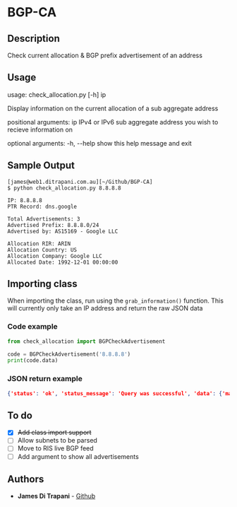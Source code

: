 
# BGP-CA
## Description
Check current allocation & BGP prefix advertisement of an address

## Usage
usage: check_allocation.py [-h] ip

Display information on the current allocation of a sub aggregate address

positional arguments:
  ip          IPv4 or IPv6 sub aggregate address you wish to recieve
              information on

optional arguments:
  -h, --help  show this help message and exit

## Sample Output
```
[james@web1.ditrapani.com.au][~/Github/BGP-CA]
$ python check_allocation.py 8.8.8.8

IP: 8.8.8.8
PTR Record: dns.google

Total Advertisements: 3
Advertised Prefix: 8.8.8.0/24
Advertised by: AS15169 - Google LLC

Allocation RIR: ARIN
Allocation Country: US
Allocation Company: Google LLC
Allocated Date: 1992-12-01 00:00:00
```

## Importing class
When importing the class, run using the `grab_information()` function. This will currently only take an IP address and return the raw JSON data

### Code example
```python
from check_allocation import BGPCheckAdvertisement

code = BGPCheckAdvertisement('8.8.8.8')
print(code.data)
```

### JSON return example
```json
{'status': 'ok', 'status_message': 'Query was successful', 'data': {'maxmind': {'city': None, 'country_code': 'US'}, 'iana_assignment': {'description': 'Administered by ARIN', 'date_assigned': None, 'assignment_status': 'legacy', 'whois_server': 'whois.arin.net'}, 'rir_allocation': {'country_code': 'US', 'ip': '8.0.0.0', 'allocation_status': 'allocated', 'date_allocated': '1992-12-01 00:00:00', 'prefix': '8.0.0.0/9', 'cidr': 9, 'rir_name': 'ARIN'}, 'ip': '8.8.8.8', 'prefixes': [{'asn': {'asn': 15169, 'description': 'Google LLC', 'country_code': 'US', 'name': 'GOOGLE'}, 'country_code': 'US', 'name': 'LVLT-GOGL-8-8-8', 'ip': '8.8.8.0', 'description': 'Google LLC', 'prefix': '8.8.8.0/24', 'cidr': 24}, {'asn': {'asn': 3356, 'description': 'Level 3 Parent, LLC', 'country_code': 'US', 'name': 'LEVEL3'}, 'country_code': 'US', 'name': 'LVLT-ORG-8-8', 'ip': '8.0.0.0', 'description': 'Level 3 Parent, LLC', 'prefix': '8.0.0.0/12', 'cidr': 12}, {'asn': {'asn': 3356, 'description': 'Level 3 Parent, LLC', 'country_code': 'US', 'name': 'LEVEL3'}, 'country_code': 'US', 'name': 'LVLT-ORG-8-8', 'ip': '8.0.0.0', 'description': 'Level 3 Parent, LLC', 'prefix': '8.0.0.0/9', 'cidr': 9}], 'ptr_record': 'dns.google'}, '@meta': {'api_version': 1, 'time_zone': 'UTC', 'execution_time': '117.72 ms'}}
```

## To do
- [x] ~~Add class import support~~
- [ ] Allow subnets to be parsed
- [ ] Move to RIS live BGP feed
- [ ] Add argument to show all advertisements

## Authors
* **James Di Trapani** - [Github](https://github.com/jamesditrapani)
